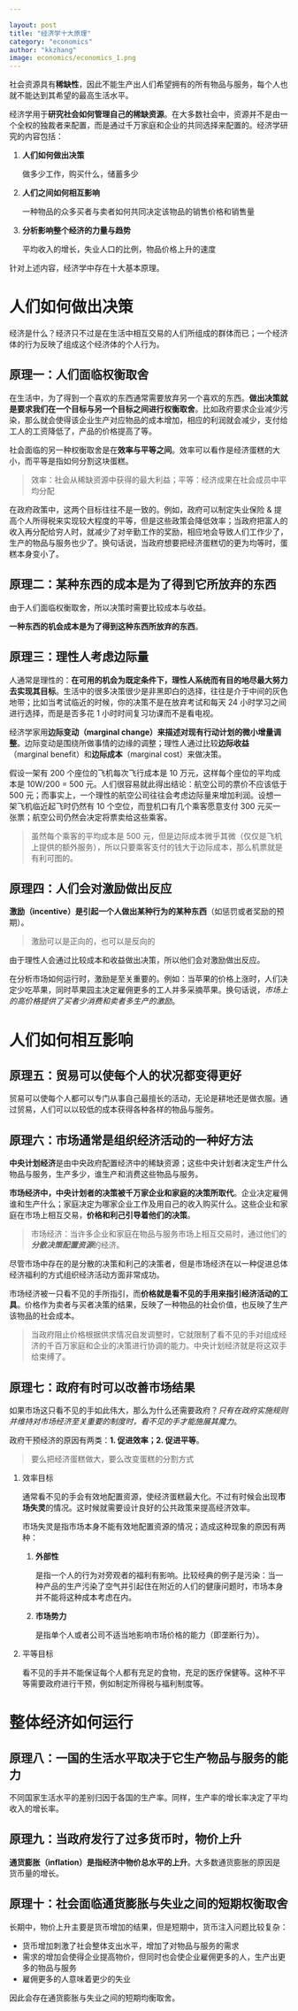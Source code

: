 ```yaml
---

layout: post
title: "经济学十大原理"
category: "economics"
author: "kkzhang"
image: economics/economics_1.png
---
```

社会资源具有**稀缺性**，因此不能生产出人们希望拥有的所有物品与服务，每个人也就不能达到其希望的最高生活水平。

经济学用于**研究社会如何管理自己的稀缺资源**。在大多数社会中，资源并不是由一个全权的独裁者来配置，而是通过千万家庭和企业的共同选择来配置的。经济学研究的内容包括：

1. **人们如何做出决策**

    做多少工作，购买什么，储蓄多少

2. **人们之间如何相互影响**

    一种物品的众多买者与卖者如何共同决定该物品的销售价格和销售量

3. **分析影响整个经济的力量与趋势**

    平均收入的增长，失业人口的比例，物品价格上升的速度

针对上述内容，经济学中存在十大基本原理。

# 人们如何做出决策

经济是什么？经济只不过是在生活中相互交易的人们所组成的群体而已；一个经济体的行为反映了组成这个经济体的个人行为。

## 原理一：人们面临权衡取舍

在生活中，为了得到一个喜欢的东西通常需要放弃另一个喜欢的东西。**做出决策就是要求我们在一个目标与另一个目标之间进行权衡取舍**。比如政府要求企业减少污染，那么就会使得该企业生产对应物品的成本增加，相应的利润就会减少，支付给工人的工资降低了，产品的价格提高了等。

社会面临的另一种权衡取舍是在**效率与平等之间**。效率可以看作是经济蛋糕的大小，而平等是指如何分割这块蛋糕。

> 效率：社会从稀缺资源中获得的最大利益；平等：经济成果在社会成员中平均分配

在政府政策中，这两个目标往往不是一致的。例如，政府可以制定失业保险 & 提高个人所得税来实现较大程度的平等，但是这些政策会降低效率；当政府把富人的收入再分配给穷人时，就减少了对辛勤工作的奖励，相应地会导致人们工作少了，生产的物品与服务也少了。换句话说，当政府想要把经济蛋糕切的更为均等时，蛋糕本身变小了。

## 原理二：某种东西的成本是为了得到它所放弃的东西

由于人们面临权衡取舍，所以决策时需要比较成本与收益。

**一种东西的机会成本是为了得到这种东西所放弃的东西**。

## 原理三：理性人考虑边际量

人通常是理性的：**在可用的机会为既定条件下，理性人系统而有目的地尽最大努力去实现其目标**。生活中的很多决策很少是非黑即白的选择，往往是介于中间的灰色地带；比如当考试临近的时候，你的决策不是在放弃考试和每天 24 小时学习之间进行选择，而是是否多花 1 小时时间复习功课而不是看电视。

经济学家用**边际变动（marginal change）来描述对现有行动计划的微小增量调整**。边际变动是围绕所做事情的边缘的调整；理性人通过比较**边际收益**（marginal benefit）和**边际成本**（marginal cost）来做决策。

假设一架有 200 个座位的飞机每次飞行成本是 10 万元，这样每个座位的平均成本是 10W/200 = 500 元。人们很容易就此得出结论：航空公司的票价不应该低于 500 元；而事实上，一个理性的航空公司往往会考虑边际量来增加利润。设想一架飞机临近起飞时仍然有 10 个空位，而登机口有几个乘客愿意支付 300 元买一张票；航空公司仍然会决定将票卖给这些乘客。

> 虽然每个乘客的平均成本是 500 元，但是边际成本微乎其微（仅仅是飞机上提供的额外服务），所以只要乘客支付的钱大于边际成本，那么机票就是有利可图的。

## 原理四：人们会对激励做出反应

**激励（incentive）是引起一个人做出某种行为的某种东西**（如惩罚或者奖励的预期）。

> 激励可以是正向的，也可以是反向的

由于理性人会通过比较成本和收益做出决策，所以他们会对激励做出反应。

在分析市场如何运行时，激励是至关重要的。例如：当苹果的价格上涨时，人们决定少吃苹果，同时苹果园主决定雇佣更多的工人并多采摘苹果。换句话说，*市场上的高价格提供了买者少消费和卖者多生产的激励*。

# 人们如何相互影响

## 原理五：贸易可以使每个人的状况都变得更好

贸易可以使每个人都可以专门从事自己最擅长的活动，无论是耕地还是做衣服。通过贸易，人们可以以较低的成本获得各种各样的物品与服务。

## 原理六：市场通常是组织经济活动的一种好方法

**中央计划经济**是由中央政府配置经济中的稀缺资源；这些中央计划者决定生产什么物品与服务，生产多少，谁生产和消费这些物品与服务。

**市场经济中，中央计划者的决策被千万家企业和家庭的决策所取代**。企业决定雇佣谁和生产什么；家庭决定为哪家企业工作及用自己的收入购买什么。这些企业和家庭在市场上相互交易，**价格和利己引导着他们的决策**。

> 市场经济：当许多企业和家庭在物品与服务市场上相互交易时，通过他们的***分散决策配置资源***的经济。

尽管市场中存在的是分散的决策和利己的决策者，但是市场经济在以一种促进总体经济福利的方式组织经济活动方面非常成功。

市场经济被一只看不见的手所指引，而**价格就是看不见的手用来指引经济活动的工具**。价格作为卖者与买者决策的结果，反映了一种物品的社会价值，也反映了生产该物品的社会成本。

> 当政府阻止价格根据供求情况自发调整时，它就限制了看不见的手对组成经济的千百万家庭和企业的决策进行协调的能力。中央计划经济就是将这双手给束缚了。

## 原理七：政府有时可以改善市场结果

如果市场这只看不见的手如此伟大，那么为什么还需要政府？*只有在政府实施规则并维持对市场经济至关重要的制度时，看不见的手才能施展其魔力*。

政府干预经济的原因有两类：**1. 促进效率；2. 促进平等**。

> 要么把经济蛋糕做大，要么改变蛋糕的分割方式

1. 效率目标

    通常看不见的手会有效地配置资源，使经济蛋糕最大化。不过有时候会出现**市场失灵**的情况。这时候就需要设计良好的公共政策来提高经济效率。

    市场失灵是指市场本身不能有效地配置资源的情况；造成这种现象的原因有两种：

    1. **外部性**

        是指一个人的行为对旁观者的福利有影响。比较经典的例子是污染：当一种产品的生产污染了空气并引起住在附近的人们的健康问题时，市场本身并不能将这种成本考虑在内。

    2. **市场势力**

        是指单个人或者公司不适当地影响市场价格的能力（即垄断行为）。

2. 平等目标

    看不见的手并不能保证每个人都有充足的食物，充足的医疗保健等。这种不平等需要政府进行干预，例如制定所得税与福利制度等。

# 整体经济如何运行

## 原理八：一国的生活水平取决于它生产物品与服务的能力

不同国家生活水平的差别归因于各国的生产率。同样，生产率的增长率决定了平均收入的增长率。

## 原理九：当政府发行了过多货币时，物价上升

**通货膨胀（inflation）是指经济中物价总水平的上升**。大多数通货膨胀的原因是货币量的增长。

## 原理十：社会面临通货膨胀与失业之间的短期权衡取舍

长期中，物价上升主要是货币增加的结果，但是短期中，货币注入问题比较复杂：

- 货币增加刺激了社会整体支出水平，增加了对物品与服务的需求
- 需求的增加会使得企业提高物价，但同时也会使企业雇佣更多的人，生产出更多的物品与服务
- 雇佣更多的人意味着更少的失业

因此会存在通货膨胀与失业之间的短期均衡取舍。